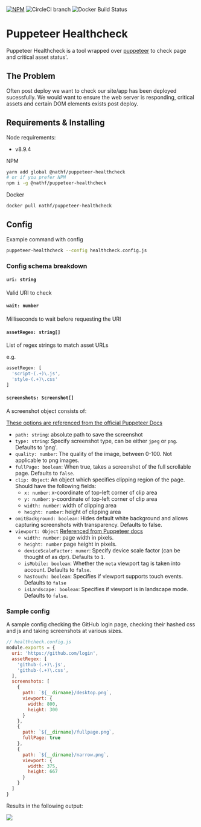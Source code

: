 [![NPM](https://img.shields.io/npm/v/@nathf/puppeteer-healthcheck.svg)](https://www.npmjs.com/package/@nathf/puppeteer-healthcheck)
![CircleCI branch](https://img.shields.io/circleci/project/github/nathf/puppeteer-healthcheck/master.svg)
![Docker Build Status](https://img.shields.io/docker/build/nathf/puppeteer-healthcheck.svg)

# Puppeteer Healthcheck
Puppeteer Healthcheck is a tool wrapped over [puppeteer](https://github.com/GoogleChrome/puppeteer) to check page and critical asset status'.

## The Problem
Often post deploy we want to check our site/app has been deployed sucessfully. We would want to ensure the web server is responding, critical assets and certain DOM elements exists post deploy.

## Requirements & Installing

Node requirements:
- v8.9.4

NPM
```bash
yarn add global @nathf/puppeteer-healthcheck
# or if you prefer NPM
npm i -g @nathf/puppeteer-healthcheck
```

Docker
```bash
docker pull nathf/puppeteer-healthcheck
```

## Config

Example command with config
```bash
puppeteer-healthcheck --config healthcheck.config.js
```

### Config schema breakdown

#### `uri: string`

Valid URI to check

#### `wait: number`

Milliseconds to wait before requesting the URI

#### `assetRegex: string[]`

List of regex strings to match asset URLs

e.g.

```js
assetRegex: [
  'script-(.+)\.js',
  'style-(.+)\.css'
]
```

#### `screenshots: Screenshot[]`

A screenshot object consists of:

[These options are referenced from the official Puppeteer Docs](https://github.com/GoogleChrome/puppeteer/blob/master/docs/api.md#pagescreenshotoptions)

* `path: string`: absolute path to save the screenshot
* `type: string`: Specify screenshot type, can be either `jpeg` or `png`. Defaults to 'png'.
* `quality: number`: The quality of the image, between 0-100. Not applicable to png images.
* `fullPage: boolean`: When true, takes a screenshot of the full scrollable page. Defaults to `false`.
* `clip: Object`: An object which specifies clipping region of the page. Should have the following fields:
  * `x: number`: x-coordinate of top-left corner of clip area
  * `y: number`: y-coordinate of top-left corner of clip area
  * `width: number`: width of clipping area
  * `height: number`: height of clipping area
* `omitBackground: boolean`: Hides default white background and allows capturing screenshots with transparency. Defaults to false.
* `viewport: Object` [Referenced from Puppeteer docs](https://github.com/GoogleChrome/puppeteer/blob/master/docs/api.md#pagesetviewportviewport)
  * `width: number`: page width in pixels.
  * `height: number` page height in pixels.
  * `deviceScaleFactor: numer`: Specify device scale factor (can be thought of as dpr). Defaults to `1`.
  * `isMobile: boolean`: Whether the `meta` viewport tag is taken into account. Defaults to `false`.
  * `hasTouch: boolean`: Specifies if viewport supports touch events. Defaults to `false`
  * `isLandscape: boolean`: Specifies if viewport is in landscape mode. Defaults to `false`.


### Sample config

A sample config checking the GitHub login page, checking their hashed css and js and taking screenshots at various sizes.

```js
// healthcheck.config.js
module.exports = {
  uri: 'https://github.com/login',
  assetRegex: [
    'github-(.+)\.js',
    'github-(.+)\.css',
  ],
  screenshots: [
    {
      path: `${__dirname}/desktop.png`,
      viewport: {
        width: 800,
        height: 300
      }
    },
    {
      path: `${__dirname}/fullpage.png`,
      fullPage: true
    },
    {
      path: `${__dirname}/narrow.png`,
      viewport: {
        width: 375,
        height: 667
      }
    }
  ]
}
```

Results in the following output:

<img src="https://user-images.githubusercontent.com/646098/37132139-4c560692-22e0-11e8-9535-12716394fe4d.png" />